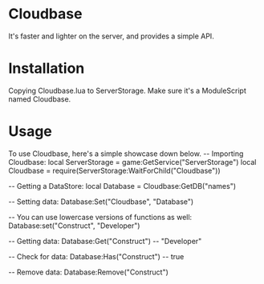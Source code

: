 # Cloudbase
It's faster and lighter on the server, and provides a simple API.
# Installation
Copying Cloudbase.lua to ServerStorage. Make sure it's a ModuleScript named Cloudbase.
# Usage
To use Cloudbase, here's a simple showcase down below.
-- Importing Cloudbase:
local ServerStorage = game:GetService("ServerStorage")
local Cloudbase = require(ServerStorage:WaitForChild("Cloudbase"))

-- Getting a DataStore:
local Database = Cloudbase:GetDB("names")

-- Setting data:
Database:Set("Cloudbase", "Database")

-- You can use lowercase versions of functions as well:
Database:set("Construct", "Developer")

-- Getting data:
Database:Get("Construct") -- "Developer"

-- Check for data:
Database:Has("Construct") -- true

-- Remove data:
Database:Remove("Construct")
